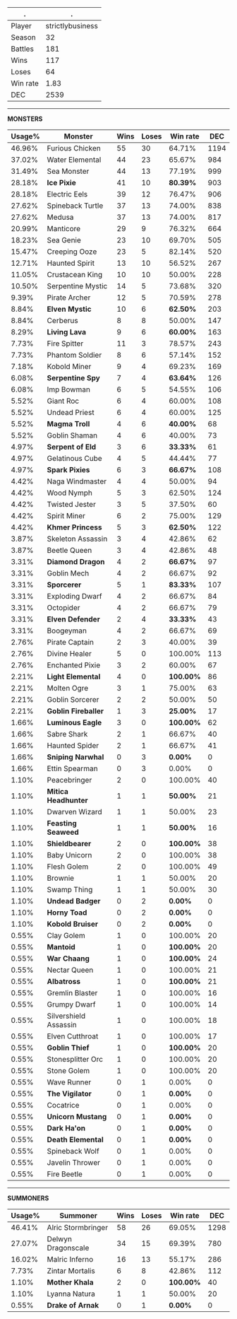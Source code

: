 .|.
|-|-
Player|strictlybusiness
Season|32
Battles|181
Wins|117
Loses|64
Win rate|1.83
DEC|2539

---
**MONSTERS**

Usage%|Monster|Wins|Loses|Win rate|DEC|
-|-|-|-|-|-|
46.96%|Furious Chicken|55|30|64.71%|1194|
37.02%|Water Elemental|44|23|65.67%|984|
31.49%|Sea Monster|44|13|77.19%|999|
28.18%|**Ice Pixie**|41|10|**80.39%**|903|
28.18%|Electric Eels|39|12|76.47%|906|
27.62%|Spineback Turtle|37|13|74.00%|838|
27.62%|Medusa|37|13|74.00%|817|
20.99%|Manticore|29|9|76.32%|664|
18.23%|Sea Genie|23|10|69.70%|505|
15.47%|Creeping Ooze|23|5|82.14%|520|
12.71%|Haunted Spirit|13|10|56.52%|267|
11.05%|Crustacean King|10|10|50.00%|228|
10.50%|Serpentine Mystic|14|5|73.68%|320|
9.39%|Pirate Archer|12|5|70.59%|278|
8.84%|**Elven Mystic**|10|6|**62.50%**|203|
8.84%|Cerberus|8|8|50.00%|147|
8.29%|**Living Lava**|9|6|**60.00%**|163|
7.73%|Fire Spitter|11|3|78.57%|243|
7.73%|Phantom Soldier|8|6|57.14%|152|
7.18%|Kobold Miner|9|4|69.23%|169|
6.08%|**Serpentine Spy**|7|4|**63.64%**|126|
6.08%|Imp Bowman|6|5|54.55%|106|
5.52%|Giant Roc|6|4|60.00%|108|
5.52%|Undead Priest|6|4|60.00%|125|
5.52%|**Magma Troll**|4|6|**40.00%**|68|
5.52%|Goblin Shaman|4|6|40.00%|73|
4.97%|**Serpent of Eld**|3|6|**33.33%**|61|
4.97%|Gelatinous Cube|4|5|44.44%|77|
4.97%|**Spark Pixies**|6|3|**66.67%**|108|
4.42%|Naga Windmaster|4|4|50.00%|94|
4.42%|Wood Nymph|5|3|62.50%|124|
4.42%|Twisted Jester|3|5|37.50%|60|
4.42%|Spirit Miner|6|2|75.00%|129|
4.42%|**Khmer Princess**|5|3|**62.50%**|122|
3.87%|Skeleton Assassin|3|4|42.86%|62|
3.87%|Beetle Queen|3|4|42.86%|48|
3.31%|**Diamond Dragon**|4|2|**66.67%**|97|
3.31%|Goblin Mech|4|2|66.67%|92|
3.31%|**Sporcerer**|5|1|**83.33%**|107|
3.31%|Exploding Dwarf|4|2|66.67%|84|
3.31%|Octopider|4|2|66.67%|79|
3.31%|**Elven Defender**|2|4|**33.33%**|43|
3.31%|Boogeyman|4|2|66.67%|69|
2.76%|Pirate Captain|2|3|40.00%|39|
2.76%|Divine Healer|5|0|100.00%|113|
2.76%|Enchanted Pixie|3|2|60.00%|67|
2.21%|**Light Elemental**|4|0|**100.00%**|86|
2.21%|Molten Ogre|3|1|75.00%|63|
2.21%|Goblin Sorcerer|2|2|50.00%|50|
2.21%|**Goblin Fireballer**|1|3|**25.00%**|17|
1.66%|**Luminous Eagle**|3|0|**100.00%**|62|
1.66%|Sabre Shark|2|1|66.67%|40|
1.66%|Haunted Spider|2|1|66.67%|41|
1.66%|**Sniping Narwhal**|0|3|**0.00%**|0|
1.66%|Ettin Spearman|0|3|0.00%|0|
1.10%|Peacebringer|2|0|100.00%|40|
1.10%|**Mitica Headhunter**|1|1|**50.00%**|21|
1.10%|Dwarven Wizard|1|1|50.00%|23|
1.10%|**Feasting Seaweed**|1|1|**50.00%**|16|
1.10%|**Shieldbearer**|2|0|**100.00%**|38|
1.10%|Baby Unicorn|2|0|100.00%|38|
1.10%|Flesh Golem|2|0|100.00%|49|
1.10%|Brownie|1|1|50.00%|20|
1.10%|Swamp Thing|1|1|50.00%|30|
1.10%|**Undead Badger**|0|2|**0.00%**|0|
1.10%|**Horny Toad**|0|2|**0.00%**|0|
1.10%|**Kobold Bruiser**|0|2|**0.00%**|0|
0.55%|Clay Golem|1|0|100.00%|20|
0.55%|**Mantoid**|1|0|**100.00%**|20|
0.55%|**War Chaang**|1|0|**100.00%**|24|
0.55%|Nectar Queen|1|0|100.00%|21|
0.55%|**Albatross**|1|0|**100.00%**|21|
0.55%|Gremlin Blaster|1|0|100.00%|16|
0.55%|Grumpy Dwarf|1|0|100.00%|14|
0.55%|Silvershield Assassin|1|0|100.00%|18|
0.55%|Elven Cutthroat|1|0|100.00%|17|
0.55%|**Goblin Thief**|1|0|**100.00%**|20|
0.55%|Stonesplitter Orc|1|0|100.00%|20|
0.55%|Stone Golem|1|0|100.00%|20|
0.55%|Wave Runner|0|1|0.00%|0|
0.55%|**The Vigilator**|0|1|**0.00%**|0|
0.55%|Cocatrice|0|1|0.00%|0|
0.55%|**Unicorn Mustang**|0|1|**0.00%**|0|
0.55%|**Dark Ha'on**|0|1|**0.00%**|0|
0.55%|**Death Elemental**|0|1|**0.00%**|0|
0.55%|Spineback Wolf|0|1|0.00%|0|
0.55%|Javelin Thrower|0|1|0.00%|0|
0.55%|Fire Beetle|0|1|0.00%|0|

---
**SUMMONERS**

Usage%|Summoner|Wins|Loses|Win rate|DEC|
-|-|-|-|-|-|
46.41%|Alric Stormbringer|58|26|69.05%|1298|
27.07%|Delwyn Dragonscale|34|15|69.39%|780|
16.02%|Malric Inferno|16|13|55.17%|286|
7.73%|Zintar Mortalis|6|8|42.86%|112|
1.10%|**Mother Khala**|2|0|**100.00%**|40|
1.10%|Lyanna Natura|1|1|50.00%|20|
0.55%|**Drake of Arnak**|0|1|**0.00%**|0|
